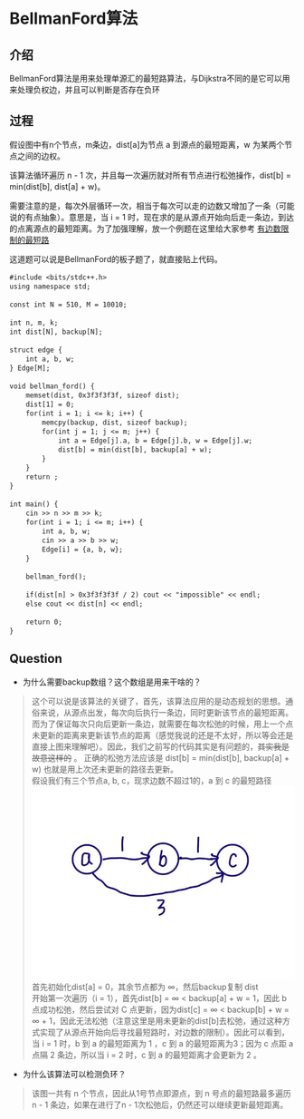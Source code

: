 
# BellmanFord算法

## 介绍
BellmanFord算法是用来处理单源汇的最短路算法，与Dijkstra不同的是它可以用来处理负权边，并且可以判断是否存在负环

## 过程
假设图中有n个节点，m条边，dist[a]为节点 a 到源点的最短距离，w 为某两个节点之间的边权。

该算法循环遍历 n - 1 次，并且每一次遍历就对所有节点进行松弛操作，dist[b] = min(dist[b], dist[a] + w)。

需要注意的是，每次外层循环一次，相当于每次可以走的边数又增加了一条（可能说的有点抽象）。意思是，当 i = 1 时，现在求的是从源点开始向后走一条边，到达的点离源点的最短距离。为了加强理解，放一个例题在这里给大家参考 [有边数限制的最短路](https://www.acwing.com/problem/content/855/)

这道题可以说是BellmanFord的板子题了，就直接贴上代码。
```
#include <bits/stdc++.h>
using namespace std;

const int N = 510, M = 10010;

int n, m, k;
int dist[N], backup[N];

struct edge {
    int a, b, w;
} Edge[M];

void bellman_ford() {
    memset(dist, 0x3f3f3f3f, sizeof dist);
    dist[1] = 0;
    for(int i = 1; i <= k; i++) {
        memcpy(backup, dist, sizeof backup);
        for(int j = 1; j <= m; j++) {
            int a = Edge[j].a, b = Edge[j].b, w = Edge[j].w;
            dist[b] = min(dist[b], backup[a] + w);
        }
    }
    return ;
}

int main() {
    cin >> n >> m >> k;
    for(int i = 1; i <= m; i++) {
        int a, b, w;
        cin >> a >> b >> w;
        Edge[i] = {a, b, w};
    }
    
    bellman_ford();
    
    if(dist[n] > 0x3f3f3f3f / 2) cout << "impossible" << endl;
    else cout << dist[n] << endl;
    
    return 0;
}
```

## Question
- 为什么需要backup数组？这个数组是用来干啥的？
> 这个可以说是该算法的关键了，首先，该算法应用的是动态规划的思想。通俗来说，从源点出发，每次向后执行一条边，同时更新该节点的最短距离。而为了保证每次只向后更新一条边，就需要在每次松弛的时候，用上一个点未更新的距离来更新该节点的距离（感觉我说的还是不太好，所以等会还是直接上图来理解吧）。因此，我们之前写的代码其实是有问题的，~~其实我是故意这样的~~ 。
正确的松弛方法应该是 dist[b] = min(dist[b], backup[a] + w) 也就是用上次还未更新的路径去更新。
<br> 假设我们有三个节点a, b, c，现求边数不超过1的，a 到 c 的最短路径
![这是图片](/docs/image/BellmanFord_p1.png)
首先初始化dist[a] = 0，其余节点都为 $\infty$，然后backup复制 dist
<br>开始第一次遍历（i = 1），首先dist[b] = $\infty$ < backup[a] + w = 1，因此 b 点成功松弛，然后尝试对 C 点更新，因为dist[c] = $\infty$ < backup[b] + w = $\infty$ + 1，因此无法松弛（注意这里是用未更新的dist[b]去松弛，通过这种方式实现了从源点开始向后寻找最短路时，对边数的限制）。因此可以看到，当 i = 1 时，b 到 a 的最短距离为 1 ，c 到 a 的最短距离为3；因为 c 点距 a 点隔 2 条边，所以当 i = 2 时，c 到 a 的最短距离才会更新为 2 。


- 为什么该算法可以检测负环？
> 该图一共有 n 个节点，因此从1号节点即源点，到 n 号点的最短路最多遍历 n - 1 条边，如果在进行了n - 1次松弛后，仍然还可以继续更新最短距离。